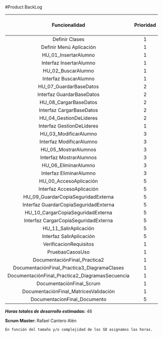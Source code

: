 #Product BackLog

Funcionalidad | Prioridad | Horas de trabajo estimadas
   :--:|:--:|:--:
Definir Clases|1|1
Definir Menú Aplicación|1|1
HU_01_InsertarAlumno|1|1
Interfaz InsertarAlumno|1|1
HU_02_BuscarAlumno|1|2
Interfaz BuscarAlumno|1|1
HU_07_GuardarBaseDatos|2|2
Interfaz GuardarBaseDatos|2|0,5
HU_08_CargarBaseDatos|2|1
Interfaz CargarBaseDatos|2|0,5
HU_04_GestionDeLideres|2|1
Interfaz GestionDeLideres|1|0,5
HU_03_ModificarAlumno|3|3
Interfaz ModificarAlumno|3|1
HU_05_MostrarAlumnos|3|4
Interfaz MostrarAlumnos|3|1
HU_06_EliminarAlumno|3|2
Interfaz EliminarAlumno|3|1
HU_00_AccesoAplicación|5|3
Interfaz AccesoAplicación|5|1
HU_09_GuardarCopiaSeguridadExterna|5|0,25
Interfaz GuardarCopiaSeguridadExterna|5|0,25
HU_10_CargarCopiaSeguridadExterna|5|1
Interfaz CargarCopiaSeguridadExterna|5|1
HU_11_SalirAplicación|5|1
Interfaz SalirAplicación|5|1
VerificacionRequisitos|1|2
PruebasCasosUso|1|2
DocumentaciónFinal_Practica2|1|2
DocumentaciónFinal_Practica3_DiagramaClases|1|2
DocumentaciónFinal_Practica2_DiagramasSecuencia|1|2
DocumentaciónFinal_Scrum|1|1
DocumentaciónFinal_MatricesValidación|1|1
DocumentacionFinal_Documento|5|1


**_Horas totales de desarrollo estimadas_:** 46

**Scrum Master:** Rafael Cantero Alén

	En función del tamaño y/o complejidad de los SD asignamos las horas.
